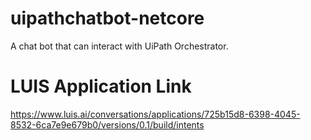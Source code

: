 # uipathchatbot-netcore
A chat bot that can interact with UiPath Orchestrator.

# LUIS Application Link
https://www.luis.ai/conversations/applications/725b15d8-6398-4045-8532-6ca7e9e679b0/versions/0.1/build/intents

